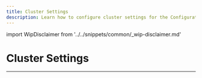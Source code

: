 ```yaml
---
title: Cluster Settings
description: Learn how to configure cluster settings for the Configuration Center.
---
```


import WipDisclaimer from '../../snippets/common/_wip-disclaimer.md'

# Cluster Settings

---

<WipDisclaimer></WipDisclaimer>


